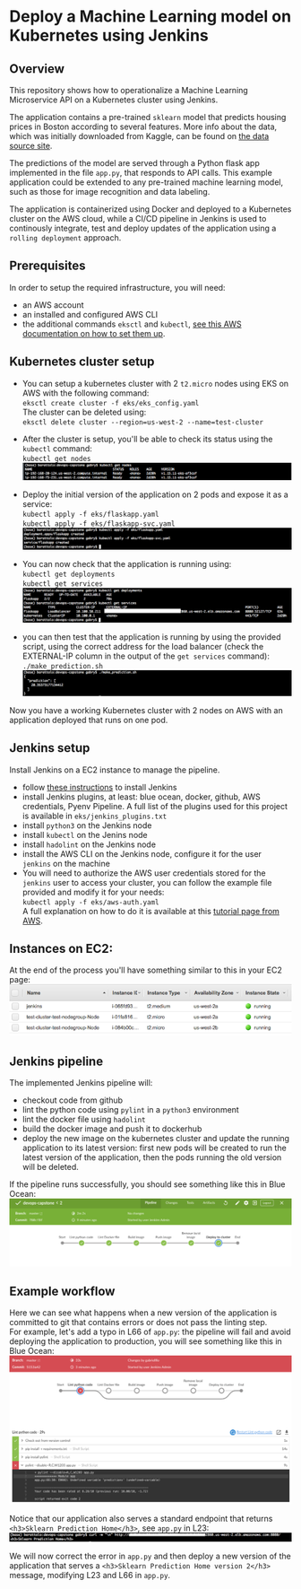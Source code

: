 # Deploy a Machine Learning model on Kubernetes using Jenkins

## Overview

This repository shows how to operationalize a Machine Learning Microservice API on a Kubernetes cluster using Jenkins.

The application contains a pre-trained `sklearn` model that predicts housing prices in Boston according to several features. More info about the data, which was initially downloaded from Kaggle, can be found on [the data source site](https://www.kaggle.com/c/boston-housing). 

The predictions of the model are served through a Python flask app implemented in the file `app.py`, that responds to API calls. This example application could be extended to any pre-trained machine learning model, such as those for image recognition and data labeling.

The application is containerized using Docker and deployed to a Kubernetes cluster on the AWS cloud, while a CI/CD pipeline in Jenkins is used to continously integrate, test and deploy updates of the application using a `rolling deployment` approach.

## Prerequisites
In order to setup the required infrastructure, you will need:
- an AWS account
- an installed and configured AWS CLI
- the additional commands `eksctl` and `kubectl`, [see this AWS documentation on how to set them up](https://docs.aws.amazon.com/eks/latest/userguide/getting-started-eksctl.html).

## Kubernetes cluster setup
-  You can setup a kubernetes cluster with 2 `t2.micro` nodes using EKS on AWS with the following command:  
`eksctl create cluster -f eks/eks_config.yaml`  
The cluster can be deleted using:  
`eksctl delete cluster --region=us-west-2 --name=test-cluster`

-  After the cluster is setup, you'll be able to check its status using the `kubectl` command:  
`kubectl get nodes`  
![Output](screens/01_get_nodes.png)

-  Deploy the initial version of the application on 2 pods and expose it as a service:  
`kubectl apply -f eks/flaskapp.yaml`  
`kubectl apply -f eks/flaskapp-svc.yaml`
![Output](screens/02_deploy.png)

- You can now check that the application is running using:  
`kubectl get deployments`  
`kubectl get services`  
![Output](screens/03_check.png)

- you can then test that the application is running by using the provided script, using the correct address for the load balancer (check the EXTERNAL-IP column in the output of the `get services` command):  
`./make_prediction.sh`
![Output](screens/04_get_pred.png)

Now you have a working Kubernetes cluster with 2 nodes on AWS with an application deployed that runs on one pod.

## Jenkins setup
Install Jenkins on a EC2 instance to manage the pipeline.
- follow [these instructions](https://www.jenkins.io/doc/book/installing/) to install Jenkins
- install Jenkins plugins, at least: blue ocean, docker, github, AWS credentials, Pyenv Pipeline. A full list of the plugins used for this project is available in `eks/jenkins_plugins.txt`
- install `python3` on the Jenkins node
- install `kubectl` on the Jenins node
- install `hadolint` on the Jenkins node
- install the AWS CLI on the Jenkins node, configure it for the user `jenkins` on the machine
- You will need to authorize the AWS user credentials stored for the `jenkins` user to access your cluster, you can follow the example file provided and modify it for your needs:   
`kubectl apply -f eks/aws-auth.yaml`  
A full explanation on how to do it is available at this [tutorial page from AWS](https://aws.amazon.com/it/premiumsupport/knowledge-center/amazon-eks-cluster-access/).

## Instances on EC2:
At the end of the process you'll have something similar to this in your EC2 page:
![Screen](screens/05_instances.png)

## Jenkins pipeline
The implemented Jenkins pipeline will:
- checkout code from github
- lint the python code using `pylint` in a `python3` environment
- lint the docker file using `hadolint`
- build the docker image and push it to dockerhub
- deploy the new image on the kubernetes cluster and update the running application to its latest version: first new pods will be created to run the latest version of the application, then the pods running the old version will be deleted.

If the pipeline runs successfully, you should see something like this in Blue Ocean:
![Screen](screens/06_pipeline.png)

## Example workflow

Here we can see what happens when a new version of the application is committed to git that contains errors or does not pass the linting step.  
For example, let's add a typo in L66 of `app.py`: the pipeline will fail and avoid deploying the application to production, you will see something like this in Blue Ocean:  
![Screen](screens/07_error.png)

Notice that our application also serves a standard endpoint that returns `<h3>Sklearn Prediction Home</h3>`, see `app.py` in L23:  
![Screen](screens/08_std.png)

We will now correct the error in `app.py` and then deploy a new version of the application that serves a `<h3>Sklearn Prediction Home version 2</h3>` message, modifying L23 and L66 in `app.py`.

